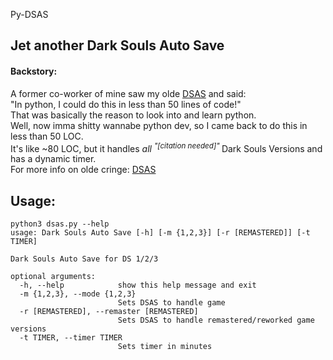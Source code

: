 Py-DSAS

## Jet another Dark Souls Auto Save

#### Backstory:
A former co-worker of mine saw my olde [DSAS](https://github.com/WhosMyName/DSAS) and said:  
"In python, I could do this in less than 50 lines of code!"  
That was basically the reason to look into and learn python.  
Well, now imma shitty wannabe python dev, so I came back to do this in less than 50 LOC.  
It's like ~80 LOC, but it handles *all*
<sup>
<i>"[citation needed]"</i>
</sup> Dark Souls Versions and has a dynamic timer.  
For more info on olde cringe: [DSAS](https://github.com/WhosMyName/DSAS)  

## Usage:

```
python3 dsas.py --help
usage: Dark Souls Auto Save [-h] [-m {1,2,3}] [-r [REMASTERED]] [-t TIMER]

Dark Souls Auto Save for DS 1/2/3

optional arguments:
  -h, --help            show this help message and exit
  -m {1,2,3}, --mode {1,2,3}
                        Sets DSAS to handle game
  -r [REMASTERED], --remaster [REMASTERED]
                        Sets DSAS to handle remastered/reworked game versions
  -t TIMER, --timer TIMER
                        Sets timer in minutes
```
